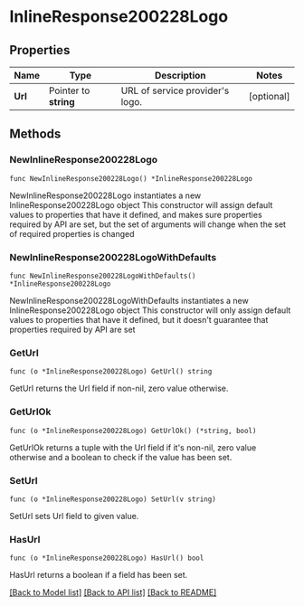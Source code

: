 # InlineResponse200228Logo

## Properties

Name | Type | Description | Notes
------------ | ------------- | ------------- | -------------
**Url** | Pointer to **string** | URL of service provider&#39;s logo. | [optional] 

## Methods

### NewInlineResponse200228Logo

`func NewInlineResponse200228Logo() *InlineResponse200228Logo`

NewInlineResponse200228Logo instantiates a new InlineResponse200228Logo object
This constructor will assign default values to properties that have it defined,
and makes sure properties required by API are set, but the set of arguments
will change when the set of required properties is changed

### NewInlineResponse200228LogoWithDefaults

`func NewInlineResponse200228LogoWithDefaults() *InlineResponse200228Logo`

NewInlineResponse200228LogoWithDefaults instantiates a new InlineResponse200228Logo object
This constructor will only assign default values to properties that have it defined,
but it doesn't guarantee that properties required by API are set

### GetUrl

`func (o *InlineResponse200228Logo) GetUrl() string`

GetUrl returns the Url field if non-nil, zero value otherwise.

### GetUrlOk

`func (o *InlineResponse200228Logo) GetUrlOk() (*string, bool)`

GetUrlOk returns a tuple with the Url field if it's non-nil, zero value otherwise
and a boolean to check if the value has been set.

### SetUrl

`func (o *InlineResponse200228Logo) SetUrl(v string)`

SetUrl sets Url field to given value.

### HasUrl

`func (o *InlineResponse200228Logo) HasUrl() bool`

HasUrl returns a boolean if a field has been set.


[[Back to Model list]](../README.md#documentation-for-models) [[Back to API list]](../README.md#documentation-for-api-endpoints) [[Back to README]](../README.md)


